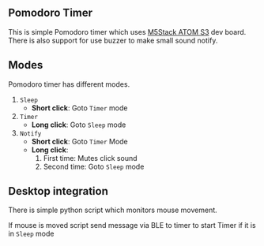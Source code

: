 Pomodoro Timer
--------------

This is simple Pomodoro timer which uses [M5Stack ATOM S3](https://shop.m5stack.com/products/atoms3-dev-kit-w-0-85-inch-screen) dev board. There is
also support for use buzzer to make small sound notify.


Modes
-----

Pomodoro timer has different modes.

1. `Sleep`
    - **Short click**: Goto `Timer` mode
2. `Timer`
    - **Long click**: Goto `Sleep` mode
3. `Notify`
    - **Short click**: Goto `Timer` Mode
    - **Long click**:
        1) First time: Mutes click sound
        2) Second time: Goto `Sleep` mode


Desktop integration
-------------------

There is simple python script which monitors mouse movement. 

If mouse is moved script send message via BLE to timer to start Timer 
if it is in `Sleep` mode